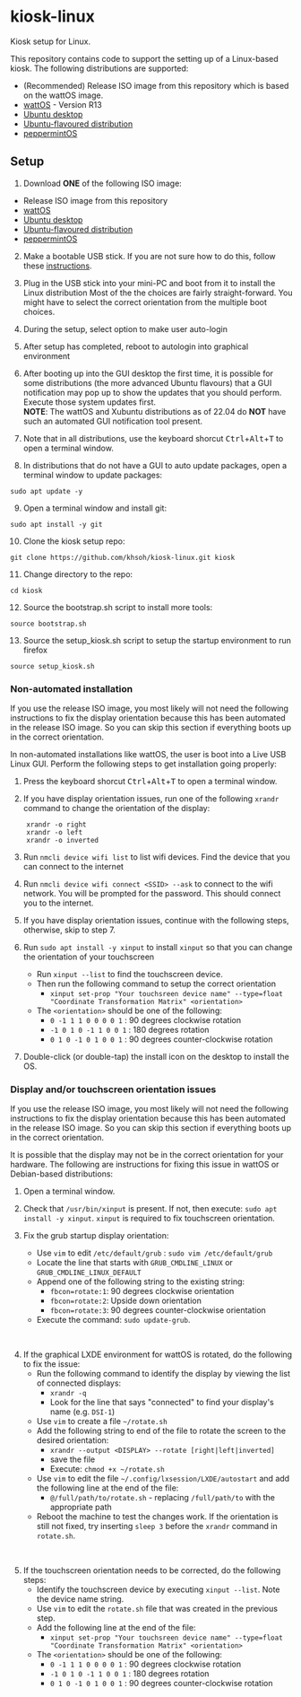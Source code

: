 # kiosk-linux
Kiosk setup for Linux.

This repository contains code to support the setting up of a Linux-based kiosk.  The
following distributions are supported:

- (Recommended) Release ISO image from this repository which is based on the wattOS image.
- [wattOS](https://www.planetwatt.com) - Version R13
- [Ubuntu desktop](https://ubuntu.com/download/desktop/thank-you?version=22.04.4&architecture=amd64)
- [Ubuntu-flavoured distribution](https://ubuntu.com/desktop/flavours)
- [peppermintOS](https://peppermintos.com)

## Setup
1. Download **ONE** of the following ISO image:
- Release ISO image from this repository
- [wattOS](https://www.planetwatt.com)
- [Ubuntu desktop](https://ubuntu.com/download/desktop/thank-you?version=22.04.4&architecture=amd64)
- [Ubuntu-flavoured distribution](https://ubuntu.com/desktop/flavours)
- [peppermintOS](https://peppermintos.com)

2. Make a bootable USB stick.  If you are not sure how to do this, follow these 
[instructions](https://help.ubuntu.com/community/Installation/FromUSBStick).

3. Plug in the USB stick into your mini-PC and boot from it to install the Linux distribution
Most of the the choices are fairly straight-forward.  You might have to select the correct orientation
from the multiple boot choices.

4. During the setup, select option to make user auto-login

5. After setup has completed, reboot to autologin into graphical environment

6. After booting up into the GUI desktop the first time, it is possible for some distributions
(the more advanced Ubuntu flavours) that a GUI notification may pop up to show the
updates that you should perform.  Execute those system updates first.  
**NOTE**: The wattOS and Xubuntu distributions as of 22.04 do **NOT** have such an automated GUI 
notification tool present.

7. Note that in all distributions, use the keyboard shorcut <kbd>Ctrl</kbd>+<kbd>Alt</kbd>+<kbd>T</kbd> to open a terminal window.

8. In distributions that do not have a GUI to auto update packages, open a terminal window to update packages:
```
sudo apt update -y
```

9. Open a terminal window and install git:
```
sudo apt install -y git
```

10. Clone the kiosk setup repo:
```
git clone https://github.com/khsoh/kiosk-linux.git kiosk
```

11. Change directory to the repo:
```
cd kiosk
```

12. Source the bootstrap.sh script to install more tools:
```
source bootstrap.sh
```

13. Source the setup_kiosk.sh script to setup the startup environment to run firefox
```
source setup_kiosk.sh
```

### Non-automated installation

If you use the release ISO image, you most likely will not need the following instructions to fix the display orientation because this has been automated in the release ISO image.  So you can skip this section if everything boots up in the correct orientation.

In non-automated installations like wattOS, the user is boot into a Live USB Linux GUI.  Perform the following steps to get installation going properly:

1. Press the keyboard shorcut <kbd>Ctrl</kbd>+<kbd>Alt</kbd>+<kbd>T</kbd> to open a terminal window.

2. If you have display orientation issues, run one of the following `xrandr` command to change the orientation of the display:

```
    xrandr -o right
    xrandr -o left
    xrandr -o inverted
```

3. Run `nmcli device wifi list` to list wifi devices.  Find the device that you can connect to the internet

4. Run `nmcli device wifi connect <SSID> --ask` to connect to the wifi network.  You will be prompted for the password.  This should connect you to the internet.

5. If you have display orientation issues, continue with the following steps, otherwise, skip to step 7.

6. Run `sudo apt install -y xinput` to install `xinput` so that you can change the orientation of your touchscreen
    * Run `xinput --list` to find the touchscreen device.
    * Then run the following command to setup the correct orientation
        - `xinput set-prop "Your touchsreen device name" --type=float "Coordinate Transformation Matrix" <orientation>`
    * The `<orientation>` should be one of the following:
        - `0 -1 1 1 0 0 0 0 1`  : 90 degrees clockwise rotation
        - `-1 0 1 0 -1 1 0 0 1` : 180 degrees rotation
        - `0 1 0 -1 0 1 0 0 1`  : 90 degrees counter-clockwise rotation

7. Double-click (or double-tap) the install icon on the desktop to install the OS.


### Display and/or touchscreen orientation issues

If you use the release ISO image, you most likely will not need the following instructions to fix the display orientation because this has been automated in the release ISO image.  So you can skip this section if everything boots up in the correct orientation.

It is possible that the display may not be in the correct orientation for your hardware.  The following are instructions for fixing this issue in wattOS or Debian-based distributions:

1. Open a terminal window.

2. Check that `/usr/bin/xinput` is present.  If not, then execute: `sudo apt install -y xinput`. `xinput` is required to fix touchscreen orientation.

3. Fix the grub startup display orientation:
    * Use `vim` to edit `/etc/default/grub` : `sudo vim /etc/default/grub`
    * Locate the line that starts with `GRUB_CMDLINE_LINUX` or `GRUB_CMDLINE_LINUX_DEFAULT`
    * Append one of the following string to the existing string:
        - `fbcon=rotate:1`: 90 degrees clockwise orientation
        - `fbcon=rotate:2`: Upside down orientation
        - `fbcon=rotate:3`: 90 degrees counter-clockwise orientation
    * Execute the command: `sudo update-grub`.  
<br/>

4. If the graphical LXDE environment for wattOS is rotated, do the following to fix the issue:
    * Run the following command to identify the display by viewing the list of connected displays:
        - `xrandr -q` 
        - Look for the line that says "connected" to find your display's name (e.g. `DSI-1`)
    * Use `vim` to create a file `~/rotate.sh`
    * Add the following string to end of the file to rotate the screen to the desired orientation:
        - `xrandr --output <DISPLAY> --rotate [right|left|inverted]`
        - save the file
        - Execute: `chmod +x ~/rotate.sh`
    * Use `vim` to edit the file `~/.config/lxsession/LXDE/autostart` and add the following line at the end of the file:
        - `@/full/path/to/rotate.sh` - replacing `/full/path/to` with the appropriate path
    * Reboot the machine to test the changes work.  If the orientation is still not fixed, try inserting `sleep 3` before the `xrandr` command in `rotate.sh`.  
<br/>

5. If the touchscreen orientation needs to be corrected, do the following steps:
    * Identify the touchscreen device by executing `xinput --list`.  Note the device name string.
    * Use `vim` to edit the `rotate.sh` file that was created in the previous step.
    * Add the following line at the end of the file:
        - `xinput set-prop "Your touchsreen device name" --type=float "Coordinate Transformation Matrix" <orientation>`
    * The `<orientation>` should be one of the following:
        - `0 -1 1 1 0 0 0 0 1`  : 90 degrees clockwise rotation
        - `-1 0 1 0 -1 1 0 0 1` : 180 degrees rotation
        - `0 1 0 -1 0 1 0 0 1`  : 90 degrees counter-clockwise rotation

